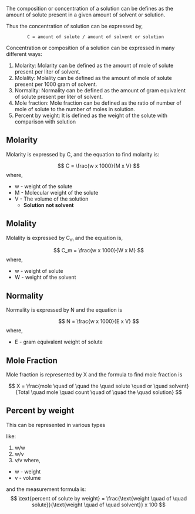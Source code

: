 The composition or concentration of a solution can be defines as the amount of solute present in a given amount of solvent or solution.

Thus the concentration of solution can be expressed by,

			C = amount of solute / amount of solvent or solution


Concentration or composition of a solution can be expressed in many different ways:

1. Molarity: Molarity can be defined as the amount of mole of solute present per liter of solvent. 
2. Molality: Molality can be defined as the amount of mole of solute present per 1000 gram of solvent.
3.  Normality: Normality can be defined as the amount of gram equivalent of solute present per liter of solvent.
4. Mole fraction: Mole fraction can be defined as the ratio of number of mole of solute to the number of moles in solution.
5.  Percent by weight: It is defined as the weight of the solute with comparison with solution




## Molarity

Molarity is expressed by C, and the equation to find molarity is:

$$
C = \frac{w x 1000}{M x V}
$$
where, 
- w - weight of the solute
-  M - Molecular weight of the solute
- V - The volume of the solution 
	- **Solution not solvent**

## Molality

Molality is expressed by C<sub>m</sub> and the equation is,

$$
C_m = \frac{w x 1000}{W x M}
$$
where, 
- w - weight of solute
- W - weight of the solvent


## Normality

Normality is expressed by N and the equation is 

$$
N = \frac{w x 1000}{E x V}
$$
where, 
- E - gram equivalent weight of solute

## Mole Fraction

Mole fraction is represented by X and the formula to find mole fraction is 

$$
X = \frac{mole \quad of \quad the \quad solute \quad or \quad solvent}{Total \quad mole \quad count \quad of \quad the \quad solution}
$$

## Percent by weight

This can be represented in various types

like:
1. w/w
2. w/v
3. v/v
where,
- w - weight
- v - volume

and the measurement formula is:
 $$
 \text{percent of solute by weight} = \frac{\text{weight \quad of \quad solute}}{\text{weight \quad of \quad solvent}} x 100
 $$
 